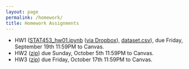 ```yaml
---
layout: page
permalink: /homework/
title: Homework Assignments
---
```


- HW1 ([STAT453_hw01.ipynb](https://github.com/AdaptInfer/website/blob/master/dgm-fall-2025/assets/hw/hw1/STAT453_hw01.ipynb) ([via Dropbox](https://www.dropbox.com/scl/fi/ocp7r1jm7xrgy6bgx0szx/STAT453_hw01.ipynb?rlkey=zxdonv28qw6cgqkins8lfu4im&st=hetmrm5y&dl=0)), [dataset.csv](/dgm-fall-2025/assets/hw/hw1/dataset.csv)), due Friday, September 19th 11:59PM to Canvas.
- HW2 ([zip](/dgm-fall-2025/assets/hw/hw2/hw02_combined.zip)) due Sunday, October 5th 11:59PM to Canvas.
- HW3 ([zip](/dgm-fall-2025/assets/hw/hw3/STAT453_hw03.zip)) due Friday, October 17th 11:59PM to Canvas.
